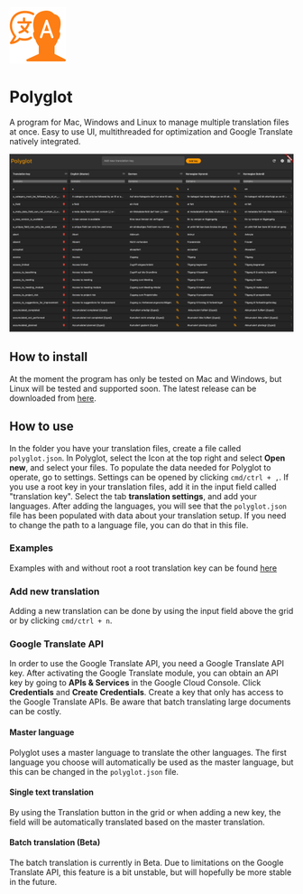 
![dashboard](assets/logo.png)

# Polyglot
A program for Mac, Windows and Linux to manage multiple translation files at once. Easy to use UI, multithreaded for optimization and Google Translate 
natively integrated.

![dashboard](images/dashboard.png)

## How to install
At the moment the program has only be tested on Mac and Windows, but Linux will be tested and supported soon. The latest release
can be downloaded from [here](https://github.com/Jesperpaulsen/polyglot/releases).

## How to use
In the folder you have your translation files, create a file called `polyglot.json`. In Polyglot, select the Icon at the top right
and select **Open new**, and select your files. To populate the data needed for Polyglot to operate, go to settings. Settings can be opened by clicking `cmd/ctrl + ,`. If you use a root key in
your translation files, add it in the input field called "translation key". Select the tab **translation settings**, and add your languages. After adding the
languages, you will see that the `polyglot.json` file has been populated with data about your translation setup. If you need to
change the path to a language file, you can do that in this file.

### Examples
Examples with and without root a root translation key can be found [here](examples) 

### Add new translation
Adding a new translation can be done by using the input field above the grid or by clicking `cmd/ctrl + n`.

### Google Translate API
In order to use the Google Translate API, you need a Google Translate API key. After activating the Google Translate module, you can obtain an API key by going to **APIs & Services** in the
Google Cloud Console. Click **Credentials** and **Create Credentials**. Create a key that only has access to the Google Translate APIs. Be aware that batch translating large documents can be costly.

#### Master language
Polyglot uses a master language to translate the other languages. The first language you choose will automatically be used as the master language,
but this can be changed in the `polyglot.json` file.

#### Single text translation
By using the Translation button in the grid or when adding a new key, the field will be automatically translated based on the master translation.

#### Batch translation (Beta)
The batch translation is currently in Beta. Due to limitations on the Google Translate API, this feature is a bit unstable,
but will hopefully be more stable in the future.
